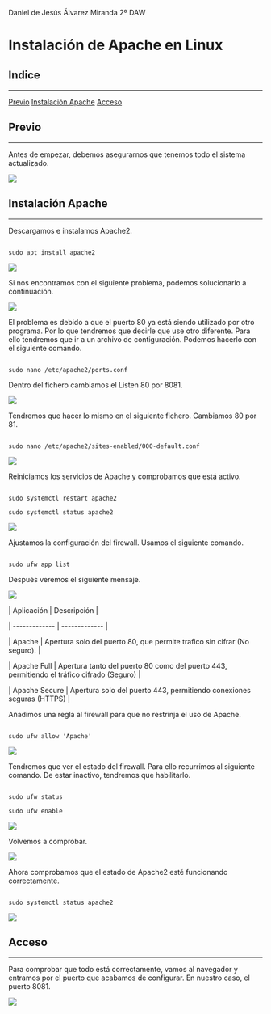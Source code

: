 ﻿Daniel de Jesús Álvarez Miranda		2º DAW



# Instalación de Apache en Linux



## Indice
---
[Previo](#item1)
[Instalación Apache](#item2)
[Acceso](#item3)


<a name = "item1"></a>
## Previo
---

Antes de empezar, debemos asegurarnos que tenemos todo el sistema actualizado.

![](01.png)


<a name = "item2"></a>
## Instalación Apache
---

Descargamos e instalamos Apache2.

```console

sudo apt install apache2

```

![](02.png)

Si nos encontramos con el siguiente problema, podemos solucionarlo a continuación.

![](03.png)

El problema es debido a que el puerto 80 ya está siendo utilizado por otro programa. Por lo que tendremos que decirle que use otro diferente. Para ello tendremos que ir a un archivo de contiguración. Podemos hacerlo con el siguiente comando.

```console

sudo nano /etc/apache2/ports.conf

```

Dentro del fichero cambiamos el Listen 80 por 8081.

![](04.png)

Tendremos que hacer lo mismo en el siguiente fichero. Cambiamos 80 por 81.

```console

sudo nano /etc/apache2/sites-enabled/000-default.conf
```

![](05.png)


Reiniciamos los servicios de Apache y comprobamos que está activo.

```console

sudo systemctl restart apache2

sudo systemctl status apache2

```

![](06.png)

Ajustamos la configuración del firewall. Usamos el siguiente comando.

```console

sudo ufw app list

```

Después veremos el siguiente mensaje.

![](07.png)


| Aplicación | Descripción |

| ------------- | ------------- |

| Apache  | Apertura solo del puerto 80, que permite trafico sin cifrar (No seguro).  |

| Apache Full  | Apertura tanto del puerto 80 como del puerto 443, permitiendo el tráfico cifrado (Seguro) |

| Apache Secure  | Apertura solo del puerto 443, permitiendo conexiones seguras (HTTPS) |


Añadimos una regla al firewall para que no restrinja el uso de Apache.

```console

sudo ufw allow 'Apache'

```

![](08.png)


Tendremos que ver el estado del firewall. Para ello recurrimos al siguiente comando. De estar inactivo, tendremos que habilitarlo.

```console

sudo ufw status

sudo ufw enable

```

![](09.png)

Volvemos a comprobar.

![](10.png)


Ahora comprobamos que el estado de Apache2 esté funcionando correctamente.

```console

sudo systemctl status apache2

```

![](11.png)

<a name = "item3"></a>
## Acceso
---

Para comprobar que todo está correctamente, vamos al navegador y entramos por el puerto que acabamos de configurar. En nuestro caso, el puerto 8081.

![](12.png)

